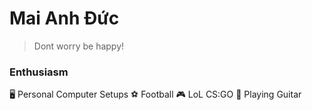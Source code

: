 # Mai Anh Đức
>Dont worry be happy!

### Enthusiasm
🖥️ Personal Computer Setups ⚽ Football
🎮 LoL CS:GO
:guitar: Playing Guitar 
